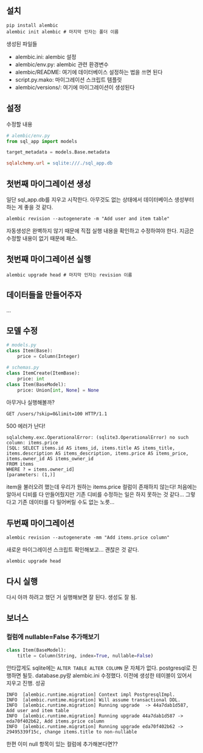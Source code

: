 ## 설치
```shell
pip install alembic
alembic init alembic # 마지막 인자는 폴더 이름
```

생성된 파일들
* alembic.ini: alembic 설정
* alembic/env.py: alembic 관련 환경변수
* alembic/README: 여기에 데이터베이스 설정하는 법을 쓰면 된다
* script.py.mako: 마이그레이션 스크립트 템플릿
* alembic/versions/: 여기에 마이그레이션이 생성된다

## 설정
수정할 내용
```python
# alembic/env.py
from sql_app import models

target_metadata = models.Base.metadata
```
```ini
sqlalchemy.url = sqlite:///./sql_app.db
```

## 첫번째 마이그레이션 생성
일단 sql_app.db를 지우고 시작한다. 아무것도 없는 상태에서 데이터베이스 생성부터 하는 게 좋을 것 같다.
```shell
alembic revision --autogenerate -m "Add user and item table"
```

자동생성은 완벽하지 않기 때문에 직접 실행 내용을 확인하고 수정하여야 한다.
지금은 수정할 내용이 없기 때문에 패스.


## 첫번째 마이그레이션 실행
```shell
alembic upgrade head # 마지막 인자는 revision 이름
```


## 데이터들을 만들어주자
...

## 모델 수정
```python
# models.py
class Item(Base):
    price = Column(Integer)
```
```python
# schemas.py
class ItemCreate(ItemBase):
    price: int
class Item(BaseModel):
    price: Union[int, None] = None
```

아무거나 실행해볼까?
```http request
GET /users/?skip=0&limit=100 HTTP/1.1
```

500 에러가 난다!
```
sqlalchemy.exc.OperationalError: (sqlite3.OperationalError) no such column: items.price
[SQL: SELECT items.id AS items_id, items.title AS items_title, items.description AS items_description, items.price AS items_price, items.owner_id AS items_owner_id 
FROM items 
WHERE ? = items.owner_id]
[parameters: (1,)]
```
item을 불러오려 했는데 우리가 원하는 items.price 컬럼이 존재하지 않는다!
처음에는 알아서 디비를 다 만들어줬지만 기존 디비를 수정하는 일은 하지 못하는 것 같다...
그렇다고 기존 데이터를 다 밀어버릴 수도 없는 노릇...

## 두번째 마이그레이션
```shell
alembic revision --autogenerate -mm "Add items.price column"
```
새로운 마이그레이션 스크립트 확인해보고... 괜찮은 것 같다.
```shell
alembic upgrade head
```

## 다시 실행
다시 아까 하려고 했던 거 실행해보면 잘 된다. 생성도 잘 됨.


## 보너스
### 컬럼에 nullable=False 추가해보기
```python
class Item(BaseModel):
    title = Column(String, index=True, nullable=False)
```
안타깝게도 sqlite에는 `ALTER TABLE ALTER COLUMN` 문 자체가 없다.
postgresql로 진행하면 될듯. database.py랑 alembic.ini 수정했다.
이전에 생성한 테이블이 있어서 지우고 진행. 성공
```
INFO  [alembic.runtime.migration] Context impl PostgresqlImpl.
INFO  [alembic.runtime.migration] Will assume transactional DDL.
INFO  [alembic.runtime.migration] Running upgrade  -> 44a7dab1d587, Add user and item table
INFO  [alembic.runtime.migration] Running upgrade 44a7dab1d587 -> eda70f402b62, Add items.price column
INFO  [alembic.runtime.migration] Running upgrade eda70f402b62 -> 29495339f15c, change items.title to non-nullable
```

한편 이미 null 항목이 있는 컬럼에 추가해본다면??